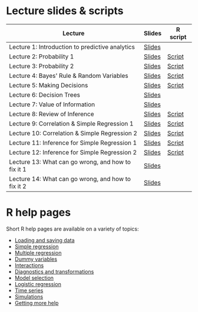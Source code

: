 # Lecture slides & scripts

| Lecture | Slides | R script |
| ------- | ------ | -------- |
| Lecture 1: Introduction to predictive analytics | [Slides](slides/lecture-01/lecture-01.pdf) | |
| Lecture 2: Probability 1 | [Slides](slides/lecture-02/lecture-02.pdf) | [Script](lecture-scripts/lecture-02.R) |
| Lecture 3: Probability 2 | [Slides](slides/lecture-03/lecture-03.pdf) | [Script](lecture-scripts/lecture-03.R) |
| Lecture 4: Bayes' Rule & Random Variables | [Slides](slides/lecture-04/lecture-04.pdf) | [Script](lecture-scripts/lecture-04.R) |
| Lecture 5: Making Decisions | [Slides](slides/lecture-05/lecture-05.pdf) | [Script](lecture-scripts/lecture-05.R) |
| Lecture 6: Decision Trees | [Slides](slides/lecture-06/lecture-06.pdf) | |
| Lecture 7: Value of Information | [Slides](slides/lecture-07/lecture-07.pdf) | |
| Lecture 8: Review of Inference | [Slides](slides/lecture-08/lecture-08.pdf) | [Script](lecture-scripts/lecture-08.R) |
| Lecture 9: Correlation & Simple Regression 1 | [Slides](slides/lecture-09/lecture-09.pdf) | [Script](lecture-scripts/lecture-09.R) |
| Lecture 10: Correlation & Simple Regression 2 | [Slides](slides/lecture-10/lecture-10.pdf) | [Script](lecture-scripts/lecture-10.R) |
| Lecture 11: Inference for Simple Regression 1 | [Slides](slides/lecture-11/lecture-11.pdf) | [Script](lecture-scripts/lecture-11.R) |
| Lecture 12: Inference for Simple Regression 2 | [Slides](slides/lecture-12/lecture-12.pdf) | [Script](lecture-scripts/lecture-12.R) |
| Lecture 13: What can go wrong, and how to fix it 1 | [Slides](slides/lecture-13/lecture-13.pdf) | |
| Lecture 14: What can go wrong, and how to fix it 2 | [Slides](slides/lecture-14/lecture-14.pdf) | |

# R help pages

Short R help pages are available on a variety of topics:

* [Loading and saving data](r-help/loading-and-saving-data.md)
* [Simple regression](r-help/simple-regression.md)
* [Multiple regression](r-help/multiple-regression-basics.md)
* [Dummy variables](r-help/dummy-variables.md)
* [Interactions](r-help/interactions.md)
* [Diagnostics and transformations](r-help/diagnostics-and-transformations.md)
* [Model selection](r-help/model-selection.md)
* [Logistic regression](r-help/logistic-regression.md)
* [Time series](r-help/time-series.md)
* [Simulations](r-help/simulations.md)
* [Getting more help](r-help/getting-more-help.md)